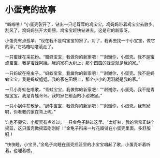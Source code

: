 # 小蛋壳的故事

“噼噼啪！”小蛋壳裂开了，钻出一只毛茸茸的鸡宝宝。鸡妈妈带着鸡宝宝去散步。刮风了，鸡妈妈张开大翅膀，鸡宝宝赶快钻进去。这是它的新家呀。

小蛋壳有点孤单。“现在我不是鸡宝宝的家了。对了，我再去找一个小宝宝，做它的家。”它咕噜咕噜滚走了。

一只蜜蜂在采花粉。“蜜蜂宝宝，我做你的新家吧！”“谢谢你，小蛋壳。我不是蜜蜂宝宝，我是蜜蜂阿姨。我的家在大树上，那个圆圆的蜂巢就是我的家。”

一只蚂蚁在拖虫子。“蚂蚁宝宝，我做你的新家吧！”“谢谢你，小蛋壳。我不是蚂蚁宝宝，我是蚂蚁姐姐。我的家在田埂上，那个小小的泥洞就是我的家。”

一只小青蛙在唱歌。“青蛙宝宝，我做你的新家吧！”“谢谢你，小蛋壳。我不是青蛙宝宝，我是青蛙哥哥。我的家在前面的小池塘里。”

一只小蜗牛在散步。“蜗牛宝宝，我做你的新家吧！”“谢谢你，小蛋壳。我有家呀，你看我的家在背上呢。”

谁也不要它，小蛋壳有点难过。一只金龟子路过这里。“太好啦，我的宝宝正缺个摇篮，这只蛋壳做摇篮刚刚好！”金龟子衔来一片花瓣铺在小蛋壳里面。多舒服呀！

“快快睡，小宝贝。”金龟子向睡在蛋壳摇篮里的小宝宝唱起了歌。小蛋壳听着听着，也睡着啦。

